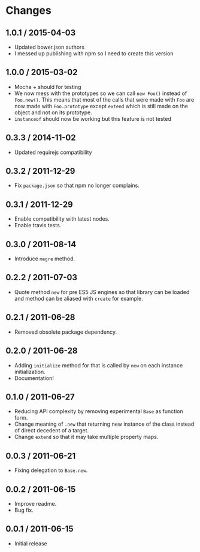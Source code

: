 # Changes #

## 1.0.1 / 2015-04-03
  - Updated bower.json authors
  - I messed up publishing with npm so I need to create this version

## 1.0.0 / 2015-03-02

  - Mocha + should for testing
  - We now mess with the prototypes so we can call `new Foo()` instead of
      `Foo.new()`. This means that most of the calls that were made with `Foo`
      are now made with `Foo.prototype` except `extend` which is still made on
      the object and not on its prototype.
  - `instanceof` should now be working but this feature is not tested

## 0.3.3 / 2014-11-02

  - Updated requirejs compatibility

## 0.3.2 / 2011-12-29

  - Fix `package.json` so that npm no longer complains.

## 0.3.1 / 2011-12-29

  - Enable compatibility with latest nodes.
  - Enable travis tests.

## 0.3.0 / 2011-08-14

  - Introduce `megre` method.

## 0.2.2 / 2011-07-03 ##

  - Quote method `new` for pre ES5 JS engines so that library can be loaded and
    method can be aliased with `create` for example.

## 0.2.1 / 2011-06-28 ##

 - Removed obsolete package dependency.

## 0.2.0 / 2011-06-28 ##

 - Adding `initialize` method for that is called by `new` on each instance
   initialization.
 - Documentation!

## 0.1.0 / 2011-06-27 ##

 - Reducing API complexity by removing experimental `Base` as function form.
 - Change meaning of `.new` that returning new instance of the class instead
   of direct decedent of a target.
 - Change `extend` so that it may take multiple property maps.

## 0.0.3 / 2011-06-21 ##

 - Fixing delegation to `Base.new`.

## 0.0.2 / 2011-06-15 ##

  - Improve readme.
  - Bug fix.

## 0.0.1 / 2011-06-15 ##

  - Initial release
